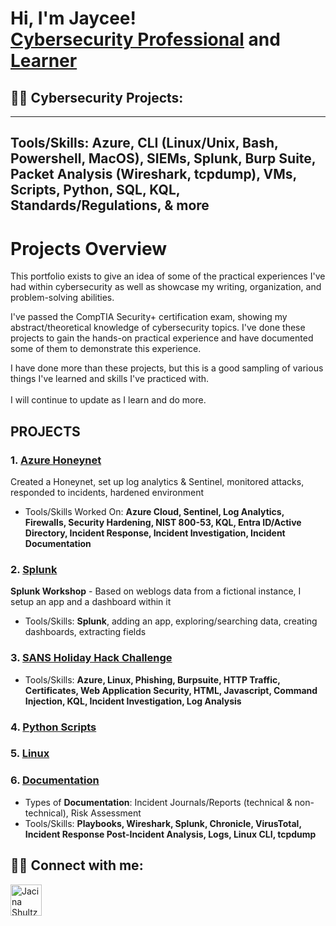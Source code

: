 <h1>Hi, I'm Jaycee! <br/><a href="https://www.linkedin.com/in/jacinashultz/">Cybersecurity Professional</a> <a> and </a> <a href="https://github.com/jacinashultz">Learner</a></h1>

<h2>👩‍💻 Cybersecurity Projects:</h2>

---
  Tools/Skills: Azure, CLI (Linux/Unix, Bash, Powershell, MacOS), SIEMs, Splunk,
  Burp Suite, Packet Analysis (Wireshark, tcpdump), VMs, Scripts, Python, SQL,
  KQL, Standards/Regulations, & more
---

# Projects Overview

This portfolio exists to give an idea of some of the practical experiences I've had within cybersecurity as well as showcase my writing, organization, and problem-solving abilities.

I've passed the CompTIA Security+ certification exam, showing my abstract/theoretical knowledge of cybersecurity topics. I've done these projects to gain the hands-on practical experience and have documented some of them to demonstrate this experience.

I have done more than these projects, but this is a good sampling of various things I've learned and skills I've practiced with. \
\
I will continue to update as I learn and do more.

## PROJECTS

### 1. [Azure Honeynet](azure-soc.md)

Created a Honeynet, set up log analytics & Sentinel, monitored attacks, responded to incidents, hardened environment

* Tools/Skills Worked On: **Azure Cloud, Sentinel, Log Analytics, Firewalls, Security Hardening, NIST 800-53, KQL, Entra ID/Active Directory, Incident Response, Incident Investigation, Incident Documentation**

### 2. [Splunk](splunk.md)

**Splunk Workshop** - Based on weblogs data from a fictional instance, I setup an app and a dashboard within it

* Tools/Skills: **Splunk**, adding an app, exploring/searching data, creating dashboards, extracting fields

### 3. [SANS Holiday Hack Challenge](<README (1).md>)

* Tools/Skills: **Azure, Linux, Phishing, Burpsuite, HTTP Traffic, Certificates, Web Application Security, HTML, Javascript, Command Injection, KQL, Incident Investigation, Log Analysis**

### 4. [Python Scripts](python-scripts/)

### 5. [Linux](linux-cli/)

### 6. [Documentation](sample-documentation/)

* Types of **Documentation**: Incident Journals/Reports (technical & non-technical), Risk Assessment
* Tools/Skills: **Playbooks, Wireshark, Splunk, Chronicle, VirusTotal, Incident Response Post-Incident Analysis, Logs, Linux CLI, tcpdump**&#x20;

<h2> 👋🏻 Connect with me:</h2>  

[<img width="50" height="50" src="https://img.icons8.com/ios-filled/50/FFFFFF/linkedin.png" alt="Jacina Shultz"/>][linkedin]

[linkedin]: https://linkedin.com/in/jacinashultz

<!--
**

Here are some ideas to get you started:

- 🔭 I’m currently working on ...
- 🌱 I’m currently learning ...
- 👯 I’m looking to collaborate on ...
- 🤔 I’m looking for help with ...
- 💬 Ask me about ...
- 📫 How to reach me: ...
- 😄 Pronouns: ...
- ⚡ Fun fact: ...
-->
